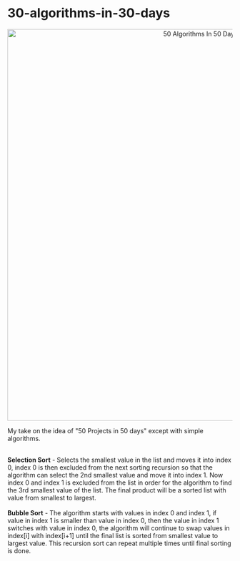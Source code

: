 # 30-algorithms-in-30-days
<p align="center">
<img width="878" src="50 Algorithms In 50 Days.png" alt="50 Algorithms In 50 Days.png" alt="my banner"> </p>

My take on the idea of "50 Projects in 50 days" except with simple algorithms.<br/><br/>


**Selection Sort** - Selects the smallest value in the list and moves it into index 0, index 0 is then excluded from the next sorting recursion so that the algorithm can select the 2nd smallest value and move it into index 1. Now index 0 and index 1 is excluded from the list in order for the algorithm to find the 3rd smallest value of the list. The final product will be a sorted list with value from smallest to largest. <br/><br/>
**Bubble Sort** - The algorithm starts with values in index 0 and index 1, if value in index 1 is smaller than value in index 0, then the value in index 1 switches with value in index 0, the algorithm will continue to swap values in index[i] with index[i+1] until the final list is sorted from smallest value to largest value. This recursion sort can repeat multiple times until final sorting is done.
